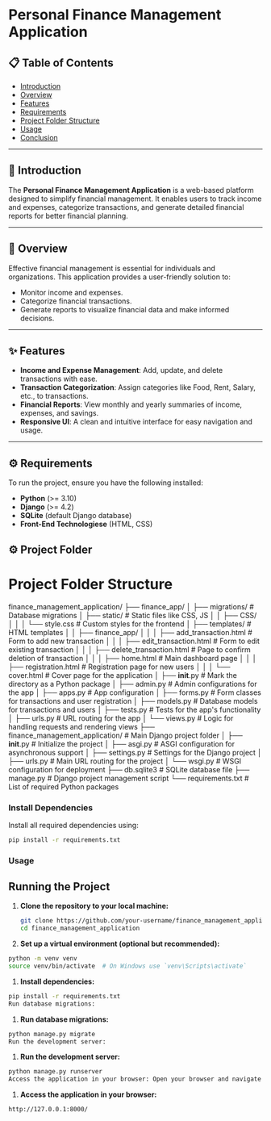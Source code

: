 # Personal Finance Management Application  

## 📋 Table of Contents  
- [Introduction](#introduction)  
- [Overview](#overview)  
- [Features](#features)  
- [Requirements](#requirements)  
- [Project Folder Structure](#project-folder-structure)  
- [Usage](#usage)  
- [Conclusion](#conclusion)  

---

## 📖 Introduction  
The **Personal Finance Management Application** is a web-based platform designed to simplify financial management. It enables users to track income and expenses, categorize transactions, and generate detailed financial reports for better financial planning.

---

## 🌟 Overview  
Effective financial management is essential for individuals and organizations. This application provides a user-friendly solution to:  
- Monitor income and expenses.  
- Categorize financial transactions.  
- Generate reports to visualize financial data and make informed decisions.

---

## ✨ Features  
- **Income and Expense Management**: Add, update, and delete transactions with ease.  
- **Transaction Categorization**: Assign categories like Food, Rent, Salary, etc., to transactions.  
- **Financial Reports**: View monthly and yearly summaries of income, expenses, and savings.  
- **Responsive UI**: A clean and intuitive interface for easy navigation and usage.  

---

## ⚙️ Requirements  
To run the project, ensure you have the following installed:  
- **Python** (>= 3.10)  
- **Django** (>= 4.2)  
- **SQLite** (default Django database)
-  **Front-End Technologiese** (HTML, CSS)


## ⚙️ Project Folder  

# Project Folder Structure

finance_management_application/
├── finance_app/
│   ├── migrations/                          # Database migrations
│   ├── static/                              # Static files like CSS, JS
│   │   ├── CSS/
│   │   │   └── style.css                    # Custom styles for the frontend
│   ├── templates/                           # HTML templates
│   │   ├── finance_app/
│   │   │   ├── add_transaction.html         # Form to add new transaction
│   │   │   ├── edit_transaction.html        # Form to edit existing transaction
│   │   │   ├── delete_transaction.html      # Page to confirm deletion of transaction
│   │   │   ├── home.html                    # Main dashboard page
│   │   │   ├── registration.html            # Registration page for new users
│   │   │   └── cover.html                   # Cover page for the application
│   ├── __init__.py                           # Mark the directory as a Python package
│   ├── admin.py                              # Admin configurations for the app
│   ├── apps.py                               # App configuration
│   ├── forms.py                              # Form classes for transactions and user registration
│   ├── models.py                             # Database models for transactions and users
│   ├── tests.py                              # Tests for the app's functionality
│   ├── urls.py                               # URL routing for the app
│   └── views.py                              # Logic for handling requests and rendering views
├── finance_management_application/          # Main Django project folder
│   ├── __init__.py                           # Initialize the project
│   ├── asgi.py                               # ASGI configuration for asynchronous support
│   ├── settings.py                           # Settings for the Django project
│   ├── urls.py                               # Main URL routing for the project
│   └── wsgi.py                               # WSGI configuration for deployment
├── db.sqlite3                                # SQLite database file
├── manage.py                                 # Django project management script
└── requirements.txt                          # List of required Python packages


### Install Dependencies  
Install all required dependencies using:  
```bash
pip install -r requirements.txt
```

### Usage
## Running the Project

1. **Clone the repository to your local machine:**
   ```bash
   git clone https://github.com/your-username/finance_management_application.git
   cd finance_management_application
   ```

1. **Set up a virtual environment (optional but recommended):**

```bash
python -m venv venv
source venv/bin/activate  # On Windows use `venv\Scripts\activate`
 ```

1. **Install dependencies:**
   
```bash
pip install -r requirements.txt
Run database migrations:
```

1. **Run database migrations:**
   
```bash
python manage.py migrate
Run the development server:
```

1. **Run the development server:**

```bash
python manage.py runserver
Access the application in your browser: Open your browser and navigate to:
```

1. **Access the application in your browser:**

```bash
http://127.0.0.1:8000/
```


